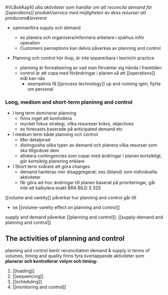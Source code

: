 #VLBokKap10
*alla aktiviteter som handlar om att reconcila demand för [[operations]] produkt/service med möjligheten av dess resurser att producera&leverera*
- sammanföra supply och demand
	- ex planera och organisera/informera arbetare i sjukhus inför operation
	- Customers perceptions kan delvis påverkas av planning and control

- Planning och control hör ihop, är inte separerbara i teorin/in practice
	- planning är formalisering av vad man förväntar sig hända i framtiden
	- control är att copa med förändringar i planen så att [[operations]] mål kan nås
		- exempelvis få [[process technology]] up and running igen, flytta om personal

### Long, medium and short-term planinng and control
- I long term dominerar planning
	- finns inget att kontrollera
	- mycket fokus strategi, vilka resureser krävs, objectives
	- ex forecasts baserade på anticipated demand etc
- I medium term både planning och control
	- Mer detaljerad
	- distinguisha olika typer av demand och planera vilka resurser som ska tillgodose dem
	- allokera contingencies som copar med ändringar i planen kortsiktigt, gör kortsiktig planering enklare
- I Short term svårare att göra changes
	- demand hanteras mer disaggregerat; ses (ibland) som individuella aktiviteter
	- får göra ad-hoc ändringar till planen baserat på prioriteringar, går inte att kalkylera exakt
BRA BILD S 325

[[volume and vareity]] påverkar hur planning and control går till
- se [[volume-vareity effect on planning and control]]

supply and demand påverkar [[planning and control]]: [[supply-demand and planning and control]]


## The activities of planning and control
planning and control berör reconciliation demand & supply in terms of volumes, timing and quality
finns fyra överlappande aktiviteter som  **planerar och kontrollerar volym och timing:**
1. [[loading]]
2. [[sequencing]]
3. [[scheduling]]
4. [[monitoring and control]]

